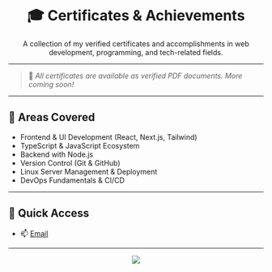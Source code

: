 <h1 align="center">🎓 Certificates & Achievements</h1>

<p align="center">
  A collection of my verified certificates and accomplishments in web development, programming, and tech-related fields.
</p>

---

> 📌 *All certificates are available as verified PDF documents. More coming soon!*

---

## 🧠 Areas Covered

- Frontend & UI Development (React, Next.js, Tailwind)
- TypeScript & JavaScript Ecosystem
- Backend with Node.js
- Version Control (Git & GitHub)
- Linux Server Management & Deployment
- DevOps Fundamentals & CI/CD

---

## 📎 Quick Access

- 📫 [Email](mailto:koraydemirmc@gmail.com)

---

<p align="center">
  <img src="https://skillicons.dev/icons?i=html,css,js,ts,react,next,nodejs,git,github,linux" />
</p>

